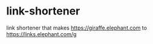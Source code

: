# link-shortener
link shortener that makes https://giraffe.elephant.com to https://links.elephant.com/g
